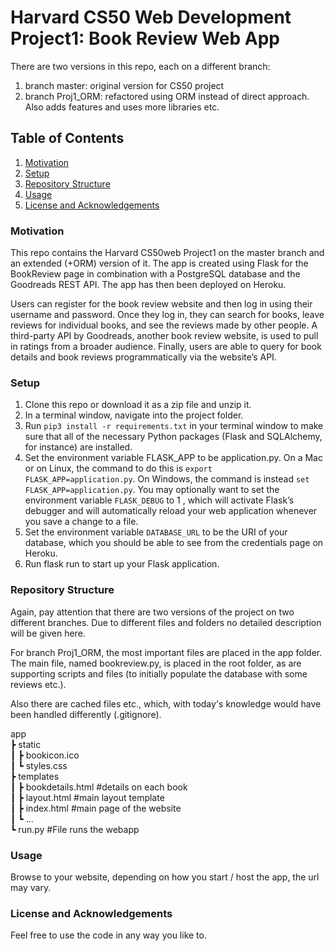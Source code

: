 # Harvard CS50 Web Development Project1: Book Review Web App
There are two versions in this repo, each on a different branch:

1. branch master: original version for CS50 project
2. branch Proj1_ORM: refactored using ORM instead of direct approach. Also adds features and uses more libraries etc.


## Table of Contents

1. [Motivation](#motivation)
2. [Setup](#setup)
3. [Repository Structure](#structure)
4. [Usage](#usage)
5. [License and Acknowledgements](#license)


### Motivation <a name="motivation"></a>
This repo contains the Harvard CS50web Project1 on the master branch and an extended (+ORM) version of it. The app is created using Flask for the BookReview page in combination with a PostgreSQL database and the Goodreads REST API. The app has then been deployed on Heroku.

Users can register for the book review website and then log in using their username and password. 
Once they log in, they can search for books, leave reviews for individual books, and see the reviews made by other people. 
A third-party API by Goodreads, another book review website, is used to pull in ratings from a broader audience. 
Finally, users are able to query for book details and book reviews programmatically via the website’s API.


### Setup <a name="setup"></a>
1. Clone this repo or download it as a zip file and unzip it.
2. In a terminal window, navigate into the project folder.
3. Run `pip3 install -r requirements.txt` in your terminal window to make sure that all of the necessary Python packages (Flask and SQLAlchemy, for instance) are
installed.
4. Set the environment variable FLASK_APP to be application.py. On a Mac or on Linux, the command to do this is `export FLASK_APP=application.py`. On Windows,
the command is instead `set FLASK_APP=application.py`. You may optionally want to set the environment variable `FLASK_DEBUG` to 1 , which will activate Flask’s
debugger and will automatically reload your web application whenever you save a change to a file.
5. Set the environment variable `DATABASE_URL` to be the URI of your database, which you should be able to see from the credentials page on Heroku.
6. Run flask run to start up your Flask application.


### Repository Structure <a name="structure"></a>
Again, pay attention that there are two versions of the project on two different branches. Due to different files and folders no detailed description will be given here.

For branch Proj1_ORM, the most important files are placed in the app folder. The main file, named bookreview.py, is placed in the root folder, as are supporting scripts and files (to initially populate the database with some reviews etc.).

Also there are cached files etc., which, with today's knowledge would have been handled differently (.gitignore). 

app  
 ┣ static  
 ┃ ┣ bookicon.ico  
 ┃ ┗ styles.css  
 ┣ templates  
 ┃ ┣ bookdetails.html #details on each book  
 ┃ ┣ layout.html #main layout template   
 ┃ ┣ index.html #main page of the website   
 ┃ ┗ ...  
 ┗ run.py #File runs the webapp  

 
### Usage <a name="usage"></a>
Browse to your website, depending on how you start / host the app, the url may vary.


### License and Acknowledgements <a name="license"></a>
Feel free to use the code in any way you like to.
